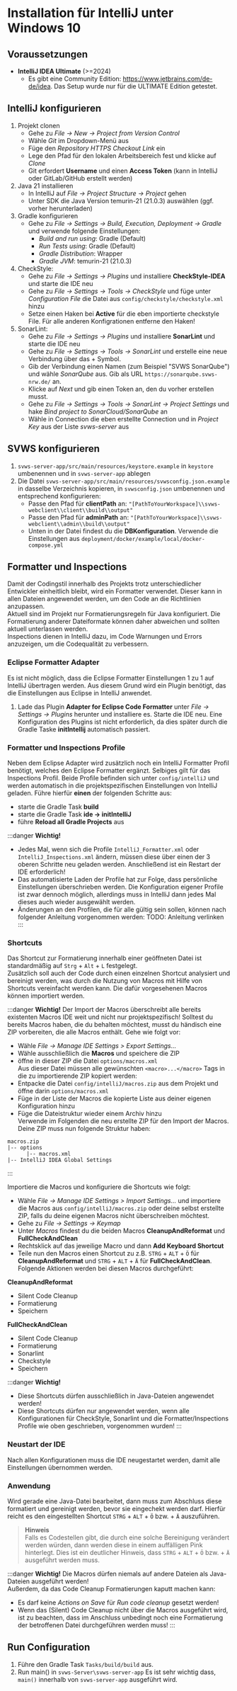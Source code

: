 # Installation für IntelliJ unter Windows 10

## Voraussetzungen

+ **IntelliJ IDEA Ultimate** (>=2024)
  + Es gibt eine Community Edition: https://www.jetbrains.com/de-de/idea. Das Setup wurde nur für die ULTIMATE Edition getestet.

## IntelliJ konfigurieren
1. Projekt clonen
   + Gehe zu *File → New → Project from Version Control*
   + Wähle *Git* im Dropdown-Menü aus
   + Füge den *Repository HTTPS Checkout Link* ein
   + Lege den Pfad für den lokalen Arbeitsbereich fest und klicke auf *Clone*
   + Git erfordert **Username** und einen **Access Token** (kann in IntelliJ oder GitLab/GitHub erstellt werden)
2. Java 21 installieren
   + In IntelliJ auf *File → Project Structure → Project* gehen
   + Unter SDK die Java Version temurin-21 (21.0.3) auswählen (ggf. vorher herunterladen)
3. Gradle konfigurieren
   + Gehe zu *File → Settings → Build, Execution, Deployment → Gradle* und verwende folgende Einstellungen:
     + *Build and run using*: Gradle (Default)
     + *Run Tests using*: Gradle (Default)
     + *Gradle Distribution*: Wrapper
     + *Gradle JVM*: temurin-21 (21.0.3)
4. CheckStyle:
   + Gehe zu *File → Settings → Plugins* und installiere **CheckStyle-IDEA** und starte die IDE neu
   + Gehe zu *File → Settings → Tools → CheckStyle* und füge unter *Configuration File* die Datei aus `config/checkstyle/checkstyle.xml` hinzu
   + Setze einen Haken bei **Active** für die eben importierte checkstyle File. Für alle anderen Konfigrationen entferne den Haken!
5. SonarLint:
   + Gehe zu *File → Settings → Plugins* und installiere **SonarLint** und starte die IDE neu
   + Gehe zu *File → Settings → Tools → SonarLint* und erstelle eine neue Verbindung über das + Symbol.
   + Gib der Verbindung einen Namen (zum Beispiel "SVWS SonarQube") und wähle *SonarQube* aus. Gib als URL `https://sonarqube.svws-nrw.de/` an.
   + Klicke auf *Next* und gib einen Token an, den du vorher erstellen musst.
   + Gehe zu *File → Settings → Tools → SonarLint → Project Settings* und hake *Bind project to SonarCloud/SonarQube* an
   + Wähle in Connection die eben erstellte Connection und in *Project Key* aus der Liste *svws-server* aus

## SVWS konfigurieren

1. `svws-server-app/src/main/resources/keystore.example` in `keystore` umbenennen und in `svws-server-app` ablegen
2. Die Datei `svws-server-app/src/main/resources/svwsconfig.json.example` in dasselbe Verzeichnis kopieren, in `svwsconfig.json` umbenennen und entsprechend konfigurieren:
   + Passe den Pfad für **clientPath** an: `"[PathToYourWorkspace]\\svws-webclient\\client\\build\\output"`
   + Passe den Pfad für **adminPath** an: `"[PathToYourWorkspace]\\svws-webclient\\admin\\build\\output"`
   + Unten in der Datei findest du die **DBKonfiguration**. Verwende die Einstellungen aus `deployment/docker/example/local/docker-compose.yml`

## Formatter und Inspections
Damit der Codingstil innerhalb des Projekts trotz unterschiedlicher Entwickler einheitlich bleibt, wird ein Formatter verwendet. Dieser kann in allen Dateien angewendet werden, um den Code an die Richtlinien anzupassen. \
Aktuell sind im Projekt nur Formatierungsregeln für Java konfiguriert. Die Formatierung anderer Dateiformate können daher abweichen und sollten aktuell unterlassen werden. \
Inspections dienen in IntelliJ dazu, im Code Warnungen und Errors anzuzeigen, um die Codequalität zu verbessern.

### Eclipse Formatter Adapter
Es ist nicht möglich, dass die Eclipse Formatter Einstellungen 1 zu 1 auf IntelliJ übertragen werden. Aus diesem Grund wird ein Plugin benötigt, das die Einstellungen aus Eclipse in IntelliJ anwendet.

1. Lade das Plugin **Adapter for Eclipse Code Formatter** unter *File → Settings → Plugins* herunter und installiere es. Starte die IDE neu. Eine Konfiguration des Plugins ist nicht erforderlich, da dies später durch die Gradle Taske **initIntellij** automatisch passiert.

### Formatter und Inspections Profile
Neben dem Eclipse Adapter wird zusätzlich noch ein IntelliJ Formatter Profil benötigt, welches den Eclipse Formatter ergänzt. Selbiges gilt für das Inspections Profil. Beide Profile befinden sich unter `config/intelliJ` und werden automatisch in die projektspezifischen Einstellungen von IntelliJ geladen. Führe hierfür **einen** der folgenden Schritte aus:
+ starte die Gradle Task **build**
+ starte die Gradle Task **ide → initIntelliJ**
+ führe **Reload all Gradle Projects** aus

:::danger **Wichtig!**
+ Jedes Mal, wenn sich die Profile `IntelliJ_Formatter.xml` oder `IntelliJ_Inspections.xml` ändern, müssen diese über einen der 3 oberen Schritte neu geladen werden. Anschließend ist ein Restart der IDE erforderlich!
+ Das automatisierte Laden der Profile hat zur Folge, dass persönliche Einstellungen überschrieben werden. Die Konfiguration eigener Profile ist zwar dennoch möglich, allerdings muss in IntelliJ dann jedes Mal dieses auch wieder ausgewählt werden.
+ Änderungen an den Profilen, die für alle gültig sein sollen, können nach folgender Anleitung vorgenommen werden: TODO: Anleitung verlinken
:::

### Shortcuts
Das Shortcut zur Formatierung innerhalb einer geöffneten Datei ist standardmäßig auf `Strg` + `Alt` + `L` festgelegt.\
Zusätzlich soll auch der Code durch einen einzelnen Shortcut analysiert und bereinigt werden, was durch die Nutzung von Macros mit Hilfe von Shortcuts vereinfacht werden kann. Die dafür vorgesehenen Macros können importiert werden.

:::danger **Wichtig!**
 Der Import der Macros überschreibt alle bereits existenten Macros IDE weit und nicht nur projektspezifisch! Solltest du bereits Macros haben, die du behalten möchtest, musst du händisch eine ZIP vorbereiten, die alle Macros enthält. Gehe wie folgt vor:
 + Wähle *File → Manage IDE Settings > Export Settings...*
 + Wähle ausschließlich die **Macros** und speichere die ZIP 
 + öffne in dieser ZIP die Datei `options/macros.xml`\
 Aus dieser Datei müssen alle gewünschten `<macro>...</macro>` Tags in die zu importierende ZIP kopiert werden:
 + Entpacke die Datei `config/intelliJ/macros.zip` aus dem Projekt und öffne darin `options/macros.xml`
 + Füge in der Liste der Macros die kopierte Liste aus deiner eigenen Konfiguration hinzu
 + Füge die Dateistruktur wieder einem Archiv hinzu\
 Verwende im Folgenden die neu erstellte ZIP für den Import der Macros. Deine ZIP muss nun folgende Struktur haben:
 ``` shell
 macros.zip
 |-- options
       |-- macros.xml
 |-- IntelliJ IDEA Global Settings 
 ```
:::

Importiere die Macros und konfiguriere die Shortcuts wie folgt:
+ Wähle *File → Manage IDE Settings > Import Settings...* und importiere die Macros aus `config/intelliJ/macros.zip` oder deine selbst erstellte ZIP, falls du deine eigenen Macros nicht überschreiben möchtest.
+ Gehe zu *File → Settings → Keymap*
+ Unter *Macros* findest du die beiden Macros **CleanupAndReformat** und **FullCheckAndClean**
+ Rechtsklick auf das jeweilige Macro und dann **Add Keyboard Shortcut**
+ Teile nun den Macros einen Shortcut zu z.B. `STRG` + `ALT` + `Ö` für **CleanupAndReformat** und `STRG` + `ALT` + `Ä` für **FullCheckAndClean**.\
Folgende Aktionen werden bei diesen Macros durchgeführt:

**CleanupAndReformat** 
+ Silent Code Cleanup 
+ Formatierung
+ Speichern

**FullCheckAndClean**
+ Silent Code Cleanup 
+ Formatierung
+ Sonarlint
+ Checkstyle
+ Speichern

:::danger **Wichtig!**
+ Diese Shortcuts dürfen ausschließlich in Java-Dateien angewendet werden!
+ Diese Shortcuts dürfen nur angewendet werden, wenn alle Konfigurationen für CheckStyle, Sonarlint und die Formatter/Inspections Profile wie oben geschrieben, vorgenommen wurden!
:::


### Neustart der IDE
Nach allen Konfigurationen muss die IDE neugestartet werden, damit alle Einstellungen übernommen werden.

### Anwendung
Wird gerade eine Java-Datei bearbeitet, dann muss zum Abschluss diese formatiert und gereinigt werden, bevor sie eingechekt werden darf. Hierfür reicht es den eingestellten Shortcut `STRG` + `ALT` + `Ö` bzw. + `Ä` auszuführen.

> **Hinweis**\
> Falls es Codestellen gibt, die durch eine solche Bereinigung verändert werden würden, dann werden diese in einem auffälligen Pink hinterlegt. Dies ist ein deutlicher Hinweis, dass `STRG` + `ALT` + `Ö` bzw. + `Ä` ausgeführt werden muss.

:::danger **Wichtig!**
Die Macros dürfen niemals auf andere Dateien als Java-Dateien ausgeführt werden!\
Außerdem, da das Code Cleanup Formatierungen kaputt machen kann:
+ Es darf keine *Actions on Save* für *Run code cleanup* gesetzt werden!
+ Wenn das (Silent) Code Cleanup nicht über die Macros ausgeführt wird, ist zu beachten, dass im Anschluss unbedingt noch eine Formatierung der betroffenen Datei durchgeführen werden muss!
:::

## Run Configuration

1. Führe den Gradle Task `Tasks/build/build` aus.
2. Run main() in `svws-Server\svws-server-app` Es ist sehr wichtig dass, `main()` innerhalb von `svws-server-app` ausgeführt wird.
